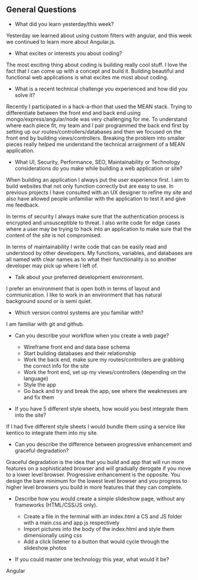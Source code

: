 ## General Questions

* What did you learn yesterday/this week?

Yesterday we learned about using custom filters with angular, and this week we continued to learn more about Angular.js.

* What excites or interests you about coding?

The most exciting thing about coding is building really cool stuff. I love the fact that I can come up with a concept and build it. Building beautiful and functional web applications is what excites me most about coding. 

* What is a recent technical challenge you experienced and how did you solve it?

Recently I participated in a hack-a-thon that used the MEAN stack. Trying to differentiate between the front end and back end using mongo/express/angular/node was very challenging for me. To understand where each piece fit, my team and I pair programmed the back end first by setting up our routes/controllers/databases and then we focused on the front end by building views/controllers. Breaking the problem into smaller pieces really helped me understand the technical arraignment of a MEAN application.

* What UI, Security, Performance, SEO, Maintainability or Technology considerations do you make while building a web application or site?

When building an application I always put the user experience first. I aim to build websites that not only function correctly but are easy to use. In previous projects I have consulted with an UX designer to refine my site and also have allowed people unfamiliar with the application to test it and give me feedback. 

In terms of security I always make sure that the authentication process is encrypted and unsusceptible to threat. I also write code for edge cases where a user may be trying to hack into an application to make sure that the content of the site is not compromised. 

In terms of maintainability I write code that can be easily read and understood by other developers. My functions, variables, and databases are all named with clear names as to what their functionality is so another developer may pick up where I left of. 

* Talk about your preferred development environment.

I prefer an environment that is open both in terms of layout and communication. I like to work in an environment that has natural background sound or is semi quiet. 

* Which version control systems are you familiar with?

I am familiar with git and github.

* Can you describe your workflow when you create a web page?
	+ Wireframe front end and data base schema
	+ Start building databases and their relationship
	+ Work the back end, make sure my routes/controllers are grabbing the correct info for the site
	+ Work the front end, set up my views/controllers (depending on the language)
	+ Style the app
	+ Go back and try and break the app, see where the weaknesses are and fix them

* If you have 5 different style sheets, how would you best integrate them into the site?

If I had five different style sheets I would bundle them using a service like kentico to integrate them into my site.

* Can you describe the difference between progressive enhancement and graceful degradation?

Graceful degradation is the idea that you build and app that will run more features on a sophisticated browser and will gradually derogate if you move to a lower level browser. Progressive enhancement is the opposite. You design the bare minimum for the lowest level browser and you progress to higher level browsers you build in more features that they can complete. 

* Describe how you would create a simple slideshow page, without any frameworks (HTML/CSS/JS only).
	+ Create a file in the terminal with an index.html a CS and JS folder with a main.css and app.js respectively
	+ Import pictures into the body of the index.html and style them dimensionally using css
	+ Add a click listener to a button that would cycle through the slideshow photos

* If you could master one technology this year, what would it be?

Angular


<!-- * Explain the importance of standards and standards bodies. -->

